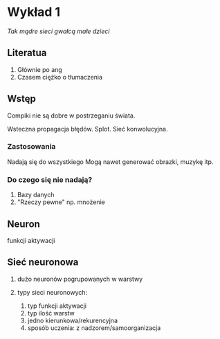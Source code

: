# Wykład 1

_Tak mądre sieci gwałcą małe dzieci_


## Literatua 

1. Głównie po ang 
1. Czasem ciężko o tłumaczenia

## Wstęp 

Compiki nie są dobre w postrzeganiu świata.

Wsteczna propagacja błędów. Splot. Sieć konwolucyjna. 


### Zastosowania

Nadają się do wszystkiego
Mogą nawet generować obrazki, muzykę itp.
### Do czego się nie nadają? 

1. Bazy danych
1. "Rzeczy pewne" np. mnożenie

## Neuron
 funkcji aktywacji

## Sieć neuronowa
 1. dużo neuronów pogrupowanych w warstwy
 1. typy sieci neuronowych:

    1. typ funkcji aktywacji
    1. typ ilość warstw
    1. jedno kierunkowa/rekurencyjna
    1. sposób uczenia: z nadzorem/samoorganizacja








